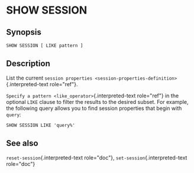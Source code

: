 # SHOW SESSION

## Synopsis

``` text
SHOW SESSION [ LIKE pattern ]
```

## Description

List the current
`session properties <session-properties-definition>`{.interpreted-text
role="ref"}.

`Specify a pattern <like_operator>`{.interpreted-text role="ref"} in the
optional `LIKE` clause to filter the results to the desired subset. For
example, the following query allows you to find session properties that
begin with `query`:

    SHOW SESSION LIKE 'query%'

## See also

`reset-session`{.interpreted-text role="doc"},
`set-session`{.interpreted-text role="doc"}
